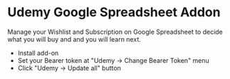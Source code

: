 # Udemy Google Spreadsheet Addon

Manage your Wishlist and Subscription on Google Spreadsheet to decide what you will buy and and you will learn next.

- Install add-on
- Set your Bearer token at "Udemy -> Change Bearer Token" menu
- Click "Udemy -> Update all" button
